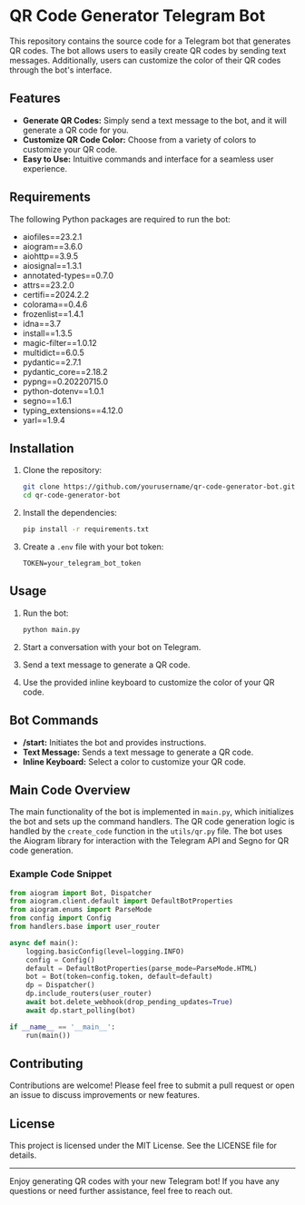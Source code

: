 # QR Code Generator Telegram Bot

This repository contains the source code for a Telegram bot that generates QR codes. The bot allows users to easily create QR codes by sending text messages. Additionally, users can customize the color of their QR codes through the bot's interface.

## Features

- **Generate QR Codes:** Simply send a text message to the bot, and it will generate a QR code for you.
- **Customize QR Code Color:** Choose from a variety of colors to customize your QR code.
- **Easy to Use:** Intuitive commands and interface for a seamless user experience.

## Requirements

The following Python packages are required to run the bot:

- aiofiles==23.2.1
- aiogram==3.6.0
- aiohttp==3.9.5
- aiosignal==1.3.1
- annotated-types==0.7.0
- attrs==23.2.0
- certifi==2024.2.2
- colorama==0.4.6
- frozenlist==1.4.1
- idna==3.7
- install==1.3.5
- magic-filter==1.0.12
- multidict==6.0.5
- pydantic==2.7.1
- pydantic_core==2.18.2
- pypng==0.20220715.0
- python-dotenv==1.0.1
- segno==1.6.1
- typing_extensions==4.12.0
- yarl==1.9.4

## Installation

1. Clone the repository:
    ```bash
    git clone https://github.com/yourusername/qr-code-generator-bot.git
    cd qr-code-generator-bot
    ```

2. Install the dependencies:
    ```bash
    pip install -r requirements.txt
    ```

3. Create a `.env` file with your bot token:
    ```
    TOKEN=your_telegram_bot_token
    ```

## Usage

1. Run the bot:
    ```bash
    python main.py
    ```

2. Start a conversation with your bot on Telegram.

3. Send a text message to generate a QR code.

4. Use the provided inline keyboard to customize the color of your QR code.

## Bot Commands

- **/start:** Initiates the bot and provides instructions.
- **Text Message:** Sends a text message to generate a QR code.
- **Inline Keyboard:** Select a color to customize your QR code.

## Main Code Overview

The main functionality of the bot is implemented in `main.py`, which initializes the bot and sets up the command handlers. The QR code generation logic is handled by the `create_code` function in the `utils/qr.py` file. The bot uses the Aiogram library for interaction with the Telegram API and Segno for QR code generation.

### Example Code Snippet

```python
from aiogram import Bot, Dispatcher
from aiogram.client.default import DefaultBotProperties
from aiogram.enums import ParseMode
from config import Config
from handlers.base import user_router

async def main():
    logging.basicConfig(level=logging.INFO)
    config = Config()
    default = DefaultBotProperties(parse_mode=ParseMode.HTML)
    bot = Bot(token=config.token, default=default)
    dp = Dispatcher()
    dp.include_routers(user_router)
    await bot.delete_webhook(drop_pending_updates=True)
    await dp.start_polling(bot)

if __name__ == '__main__':
    run(main())
```

## Contributing

Contributions are welcome! Please feel free to submit a pull request or open an issue to discuss improvements or new features.

## License

This project is licensed under the MIT License. See the LICENSE file for details.

---

Enjoy generating QR codes with your new Telegram bot! If you have any questions or need further assistance, feel free to reach out.
